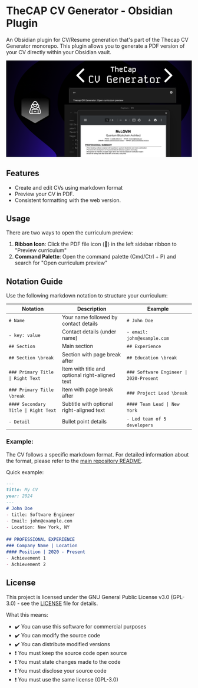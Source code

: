 # TheCAP CV Generator - Obsidian Plugin

An Obsidian plugin for CV/Resume generation that's part of the Thecap CV Generator monorepo. This plugin allows you to generate a PDF version of your CV directly within your Obsidian vault.

![TXT Mode Sample](assets/header.png)<br>

## Features

- Create and edit CVs using markdown format
- Preview your CV in PDF.
- Consistent formatting with the web version.

## Usage

There are two ways to open the curriculum preview:

1. **Ribbon Icon**: Click the PDF file icon (📄) in the left sidebar ribbon to "Preview curriculum"
2. **Command Palette**: Open the command palette (Cmd/Ctrl + P) and search for "Open curriculum preview"

## Notation Guide

Use the following markdown notation to structure your curriculum:

| Notation | Description | Example |
|----------|-------------|----------|
| `# Name` | Your name followed by contact details | `# John Doe` |
| `- key: value` | Contact details (under name) | `- email: john@example.com` |
| `## Section` | Main section | `## Experience` |
| `## Section \break` | Section with page break after | `## Education \break` |
| `### Primary Title \| Right Text` | Item with title and optional right-aligned text | `### Software Engineer \| 2020-Present` |
| `### Primary Title \break` | Item with page break after | `### Project Lead \break` |
| `#### Secondary Title \| Right Text` | Subtitle with optional right-aligned text | `#### Team Lead \| New York` |
| `- Detail` | Bullet point details | `- Led team of 5 developers` |

### Example:

The CV follows a specific markdown format. For detailed information about the format, please refer to the [main repository README](../../README.md#markdown-format).

Quick example:
```markdown
---
title: My CV
year: 2024
---
# John Doe
- title: Software Engineer
- Email: john@example.com
- Location: New York, NY

## PROFESSIONAL EXPERIENCE
### Company Name | Location
#### Position | 2020 - Present
- Achievement 1
- Achievement 2
```

## License

This project is licensed under the GNU General Public License v3.0 (GPL-3.0) - see the [LICENSE](../../LICENSE) file for details.

What this means:
- ✔️ You can use this software for commercial purposes
- ✔️ You can modify the source code
- ✔️ You can distribute modified versions
- ❗ You must keep the source code open source
- ❗ You must state changes made to the code
- ❗ You must disclose your source code
- ❗ You must use the same license (GPL-3.0)
